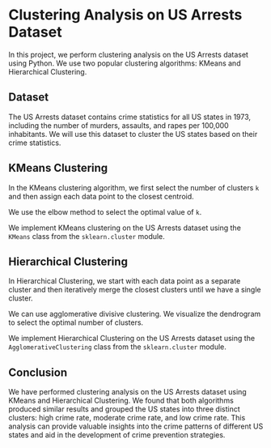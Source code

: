 # Clustering Analysis on US Arrests Dataset

In this project, we perform clustering analysis on the US Arrests dataset using Python. 
We use two popular clustering algorithms: KMeans and Hierarchical Clustering.

## Dataset

The US Arrests dataset contains crime statistics for all US states in 1973, including the number of murders, assaults, and rapes per 100,000 inhabitants. 
We will use this dataset to cluster the US states based on their crime statistics.

## KMeans Clustering

In the KMeans clustering algorithm, we first select the number of clusters `k` and then assign each data point to the closest centroid.

We use the elbow method to select the optimal value of `k`.

We implement KMeans clustering on the US Arrests dataset using the `KMeans` class from the `sklearn.cluster` module. 

## Hierarchical Clustering

In Hierarchical Clustering, we start with each data point as a separate cluster and then iteratively merge the closest clusters until we have a single cluster. 

We can use agglomerative divisive clustering. We visualize the dendrogram to select the optimal number of clusters.

We implement Hierarchical Clustering on the US Arrests dataset using the `AgglomerativeClustering` class from the `sklearn.cluster` module.

## Conclusion

We have performed clustering analysis on the US Arrests dataset using KMeans and Hierarchical Clustering. 
We found that both algorithms produced similar results and grouped the US states into three distinct clusters: high crime rate, moderate crime rate, and low crime rate. 
This analysis can provide valuable insights into the crime patterns of different US states and aid in the development of crime prevention strategies.
